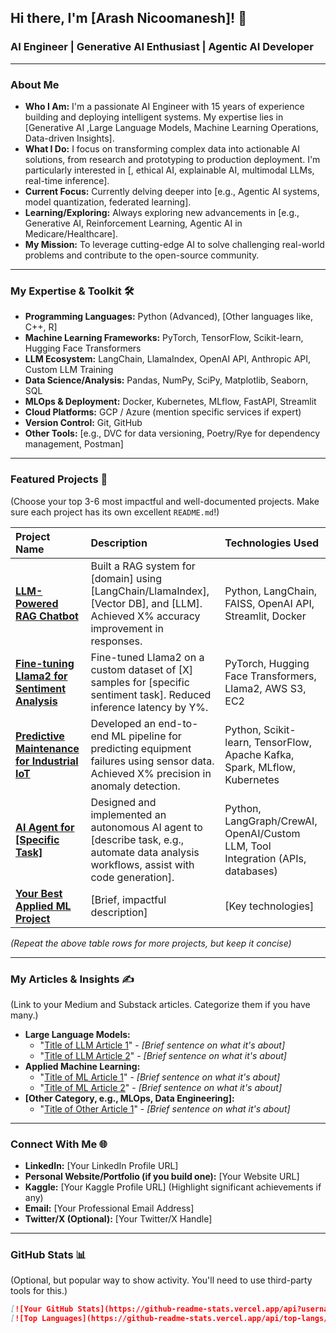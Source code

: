 ## Hi there, I'm [Arash Nicoomanesh]! 👋

### AI Engineer | Generative AI Enthusiast | Agentic AI Developer

---

### About Me

* **Who I Am:** I'm a passionate AI Engineer with 15 years of experience building and deploying intelligent systems. My expertise lies in [Generative AI ,Large Language Models, Machine Learning Operations, Data-driven Insights].
* **What I Do:** I focus on transforming complex data into actionable AI solutions, from research and prototyping to production deployment. I'm particularly interested in [, ethical AI, explainable AI, multimodal LLMs, real-time inference].
* **Current Focus:** Currently delving deeper into [e.g., Agentic AI systems, model quantization, federated learning].
* **Learning/Exploring:** Always exploring new advancements in [e.g., Generative AI, Reinforcement Learning, Agentic AI in Medicare/Healthcare].
* **My Mission:** To leverage cutting-edge AI to solve challenging real-world problems and contribute to the open-source community.

---

### My Expertise & Toolkit 🛠️

* **Programming Languages:** Python (Advanced), [Other languages like, C++, R]
* **Machine Learning Frameworks:** PyTorch, TensorFlow, Scikit-learn, Hugging Face Transformers
* **LLM Ecosystem:** LangChain, LlamaIndex, OpenAI API, Anthropic API, Custom LLM Training
* **Data Science/Analysis:** Pandas, NumPy, SciPy, Matplotlib, Seaborn, SQL
* **MLOps & Deployment:** Docker, Kubernetes, MLflow, FastAPI, Streamlit
* **Cloud Platforms:** GCP / Azure (mention specific services if expert)
* **Version Control:** Git, GitHub
* **Other Tools:** [e.g., DVC for data versioning, Poetry/Rye for dependency management, Postman]

---

### Featured Projects 🚀

(Choose your top 3-6 most impactful and well-documented projects. Make sure each project has its own excellent `README.md`!)

| Project Name                                      | Description                                                                                                                                           | Technologies Used                                                                     |
| :------------------------------------------------ | :---------------------------------------------------------------------------------------------------------------------------------------------------- | :------------------------------------------------------------------------------------ |
| **[LLM-Powered RAG Chatbot](https://github.com/YourUsername/llm-rag-chatbot-project)** | Built a RAG system for [domain] using [LangChain/LlamaIndex], [Vector DB], and [LLM]. Achieved X% accuracy improvement in responses. | Python, LangChain, FAISS, OpenAI API, Streamlit, Docker                               |
| **[Fine-tuning Llama2 for Sentiment Analysis](https://github.com/YourUsername/llama2-sentiment-finetuning)** | Fine-tuned Llama2 on a custom dataset of [X] samples for [specific sentiment task]. Reduced inference latency by Y%.             | PyTorch, Hugging Face Transformers, Llama2, AWS S3, EC2                               |
| **[Predictive Maintenance for Industrial IoT](https://github.com/YourUsername/predictive-maintenance-iot)** | Developed an end-to-end ML pipeline for predicting equipment failures using sensor data. Achieved X% precision in anomaly detection. | Python, Scikit-learn, TensorFlow, Apache Kafka, Spark, MLflow, Kubernetes             |
| **[AI Agent for [Specific Task]](https://github.com/YourUsername/ai-agent-project)** | Designed and implemented an autonomous AI agent to [describe task, e.g., automate data analysis workflows, assist with code generation].    | Python, LangGraph/CrewAI, OpenAI/Custom LLM, Tool Integration (APIs, databases)        |
| **[Your Best Applied ML Project](https://github.com/YourUsername/your-applied-ml-project)** | [Brief, impactful description]                                                                                                   | [Key technologies]                                                                    |

*(Repeat the above table rows for more projects, but keep it concise)*

---

### My Articles & Insights ✍️

(Link to your Medium and Substack articles. Categorize them if you have many.)

* **Large Language Models:**
    * "[Title of LLM Article 1](https://medium.com/@YourUsername/article-link-1)" - *[Brief sentence on what it's about]*
    * "[Title of LLM Article 2](https://yoursubstack.substack.com/article-link-2)" - *[Brief sentence on what it's about]*
* **Applied Machine Learning:**
    * "[Title of ML Article 1](https://medium.com/@YourUsername/article-link-3)" - *[Brief sentence on what it's about]*
    * "[Title of ML Article 2](https://yoursubstack.substack.com/article-link-4)" - *[Brief sentence on what it's about]*
* **[Other Category, e.g., MLOps, Data Engineering]:**
    * "[Title of Other Article 1](https://medium.com/@YourUsername/article-link-5)" - *[Brief sentence on what it's about]*

---

### Connect With Me 🌐

* **LinkedIn:** [Your LinkedIn Profile URL]
* **Personal Website/Portfolio (if you build one):** [Your Website URL]
* **Kaggle:** [Your Kaggle Profile URL] (Highlight significant achievements if any)
* **Email:** [Your Professional Email Address]
* **Twitter/X (Optional):** [Your Twitter/X Handle]

---

### GitHub Stats 📊

(Optional, but popular way to show activity. You'll need to use third-party tools for this.)

```markdown
[![Your GitHub Stats](https://github-readme-stats.vercel.app/api?username=YourUsername&show_icons=true&theme=radical)](https://github.com/anuraghazra/github-readme-stats)
[![Top Languages](https://github-readme-stats.vercel.app/api/top-langs/?username=YourUsername&layout=compact&theme=radical)](https://github.com/anuraghazra/github-readme-stats)
